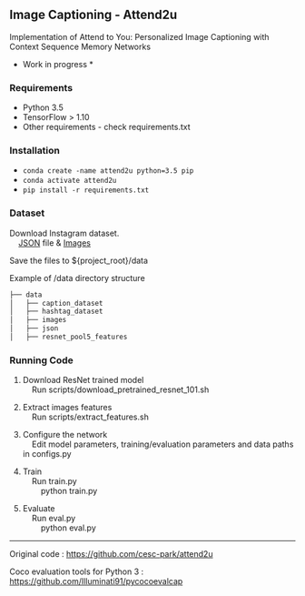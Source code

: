 Image Captioning - Attend2u <br />
---

Implementation of Attend to You: Personalized Image Captioning with Context Sequence Memory Networks <br />

* Work in progress *

### Requirements
* Python 3.5
* TensorFlow > 1.10
* Other requirements - check requirements.txt

### Installation
- `conda create -name attend2u python=3.5 pip`
- `conda activate attend2u`
- `pip install -r requirements.txt`

### Dataset
Download Instagram dataset. <br />
&nbsp;&nbsp;&nbsp;&nbsp;[JSON](https://drive.google.com/uc?export=download&id=0B3xszfcsfVUBdG0tU3BOQWV0a0E) file & 
[Images](https://drive.google.com/uc?export=download&id=0B3xszfcsfVUBVkZGU2oxYVl6aDA) <br />

Save the files to ${project_root}/data

Example of /data directory structure
```bash
├── data
│   ├── caption_dataset
│   ├── hashtag_dataset
│   ├── images
│   ├── json
│   ├── resnet_pool5_features

```
### Running Code

1. Download ResNet trained model <br/>
&nbsp;&nbsp;&nbsp;&nbsp;Run scripts/download_pretrained_resnet_101.sh

2. Extract images features <br/>
&nbsp;&nbsp;&nbsp;&nbsp;Run scripts/extract_features.sh
	
3. Configure the network <br/>
&nbsp;&nbsp;&nbsp;&nbsp;Edit model parameters, training/evaluation parameters and data paths in configs.py
	
4. Train <br/>
&nbsp;&nbsp;&nbsp;&nbsp;Run train.py <br />
&nbsp;&nbsp;&nbsp;&nbsp;&nbsp;&nbsp;&nbsp;&nbsp;python train.py

5. Evaluate <br />
&nbsp;&nbsp;&nbsp;&nbsp;Run eval.py <br />
&nbsp;&nbsp;&nbsp;&nbsp;&nbsp;&nbsp;&nbsp;&nbsp;python eval.py

---

Original code : https://github.com/cesc-park/attend2u

Coco evaluation tools for Python 3 : https://github.com/Illuminati91/pycocoevalcap
